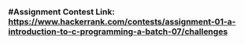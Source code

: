 ### #Assignment Contest Link: https://www.hackerrank.com/contests/assignment-01-a-introduction-to-c-programming-a-batch-07/challenges